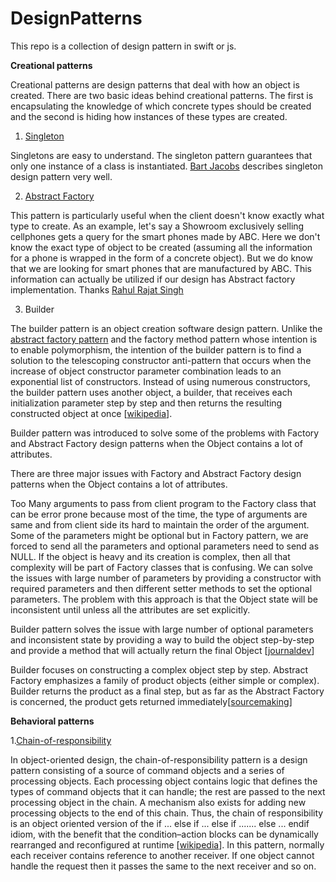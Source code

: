 # DesignPatterns
This repo is a collection of design pattern in swift or js.

<b>Creational patterns</b>

Creational patterns are design patterns that deal with how an object is created. There are two basic ideas behind creational patterns. The first is encapsulating the knowledge of which concrete types should be created and the second is hiding how instances of these types are created.

1. <a href="https://github.com/Schabaani/DesignPatterns/tree/master/singleton/Singleton.playground"> Singleton</a>

Singletons are easy to understand. The singleton pattern guarantees that only one instance of a class is instantiated. <a href="https://cocoacasts.com/what-is-a-singleton-and-how-to-create-one-in-swift/"> Bart Jacobs</a> describes singleton design pattern very well.

2. <a href="https://github.com/Schabaani/DesignPatterns/tree/master/abstractFactory/abstractFactroy.playground">Abstract Factory</a>

This pattern is particularly useful when the client doesn't know exactly what type to create. As an example, let's say a Showroom exclusively selling cellphones gets a query for the smart phones made by ABC. Here we don't know the exact type of object to be created (assuming all the information for a phone is wrapped in the form of a concrete object). But we do know that we are looking for smart phones that are manufactured by ABC. This information can actually be utilized if our design has Abstract factory implementation. Thanks <a href="https://www.codeproject.com/Articles/328373/Understanding-and-Implementing-Abstract-Factory-Pa">Rahul Rajat Singh</a>

3. Builder

The builder pattern is an object creation software design pattern. Unlike the <a href="https://github.com/Schabaani/DesignPatterns/tree/master/abstractFactory/abstractFactroy.playground">abstract factory pattern</a> and the factory method pattern whose intention is to enable polymorphism, the intention of the builder pattern is to find a solution to the telescoping constructor anti-pattern that occurs when the increase of object constructor parameter combination leads to an exponential list of constructors. Instead of using numerous constructors, the builder pattern uses another object, a builder, that receives each initialization parameter step by step and then returns the resulting constructed object at once [<a href="https://en.wikipedia.org/wiki/Builder_pattern">wikipedia</a>].

Builder pattern was introduced to solve some of the problems with Factory and Abstract Factory design patterns when the Object contains a lot of attributes.

There are three major issues with Factory and Abstract Factory design patterns when the Object contains a lot of attributes.

Too Many arguments to pass from client program to the Factory class that can be error prone because most of the time, the type of arguments are same and from client side its hard to maintain the order of the argument.
Some of the parameters might be optional but in Factory pattern, we are forced to send all the parameters and optional parameters need to send as NULL.
If the object is heavy and its creation is complex, then all that complexity will be part of Factory classes that is confusing.
We can solve the issues with large number of parameters by providing a constructor with required parameters and then different setter methods to set the optional parameters. The problem with this approach is that the Object state will be inconsistent until unless all the attributes are set explicitly.

Builder pattern solves the issue with large number of optional parameters and inconsistent state by providing a way to build the object step-by-step and provide a method that will actually return the final Object [<a href="https://www.journaldev.com/1425/builder-design-pattern-in-java">journaldev</a>]

Builder focuses on constructing a complex object step by step. Abstract Factory emphasizes a family of product objects (either simple or complex). Builder returns the product as a final step, but as far as the Abstract Factory is concerned, the product gets returned immediately[<a href="https://sourcemaking.com/design_patterns/builder">sourcemaking</a>]

<b>Behavioral patterns</b>

1.<a href="https://github.com/Schabaani/DesignPatterns/blob/master/chain-of-responsibility.js">Chain-of-responsibility</a>

In object-oriented design, the chain-of-responsibility pattern is a design pattern consisting of a source of command objects and a series of processing objects. Each processing object contains logic that defines the types of command objects that it can handle; the rest are passed to the next processing object in the chain. A mechanism also exists for adding new processing objects to the end of this chain. Thus, the chain of responsibility is an object oriented version of the if ... else if ... else if ....... else ... endif idiom, with the benefit that the condition–action blocks can be dynamically rearranged and reconfigured at runtime [<a href="https://en.wikipedia.org/wiki/Chain-of-responsibility_pattern">wikipedia</a>]. In this pattern, normally each receiver contains reference to another receiver. If one object cannot handle the request then it passes the same to the next receiver and so on.
